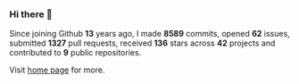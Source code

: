 ### Hi there 👋

Since joining Github **13** years ago, I made **8589** commits, opened **62** issues, submitted **1327** pull requests, received **136** stars across **42** projects and contributed to **9** public repositories.

Visit <a href="https://j15h.nu">home page</a> for more.

